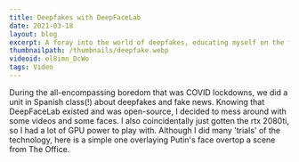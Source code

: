 ```yaml
---
title: Deepfakes with DeepFaceLab
date: 2021-03-18
layout: blog
excerpt: A foray into the world of deepfakes, educating myself on the fundamentals of deep learning along the way.
thumbnailpath: /thumbnails/deepfake.webp
videoid: el8imn_DcWo
tags: Video
---
```


During the all-encompassing boredom that was COVID lockdowns, we did a unit in Spanish class(!) about deepfakes and fake news. Knowing that DeepFaceLab existed and was open-source, I decided to mess around with some videos and some faces. I also coincidentally just gotten the rtx 2080ti, so I had a lot of GPU power to play with. Although I did many 'trials' of the technology, here is a simple one overlaying Putin's face overtop a scene from The Office.
